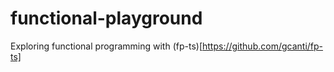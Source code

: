# functional-playground

Exploring functional programming with (fp-ts)[https://github.com/gcanti/fp-ts]
